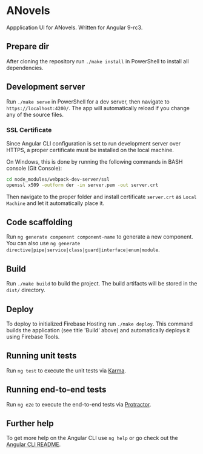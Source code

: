 # ANovels

Appplication UI for ANovels. Written for Angular 9-rc3.

## Prepare dir

After cloning the repository run `./make install` in PowerShell to install all dependencies.

## Development server

Run `./make serve` in PowerShell for a dev server, then navigate to `https://localhost:4200/`. The app will automatically reload if you change any of the source files.

### SSL Certificate

Since Angular CLI configuration is set to run development server over HTTPS, a proper certificate must be installed on the local machine.

On Windows, this is done by running the following commands in BASH console (Git Console):

```bash
cd node_modules/webpack-dev-server/ssl
openssl x509 -outform der -in server.pem -out server.crt
```

Then navigate to the proper folder and install certificate `server.crt` as `Local Machine` and let it automatically place it.

## Code scaffolding

Run `ng generate component component-name` to generate a new component. You can also use `ng generate directive|pipe|service|class|guard|interface|enum|module`.

## Build

Run `./make build` to build the project. The build artifacts will be stored in the `dist/` directory.

## Deploy

To deploy to initialized Firebase Hosting run `./make deploy`. This command builds the application (see title 'Build' above) and automatically deploys it using Firebase Tools.

## Running unit tests

Run `ng test` to execute the unit tests via [Karma](https://karma-runner.github.io).

## Running end-to-end tests

Run `ng e2e` to execute the end-to-end tests via [Protractor](http://www.protractortest.org/).

## Further help

To get more help on the Angular CLI use `ng help` or go check out the [Angular CLI README](https://github.com/angular/angular-cli/blob/master/README.md).
